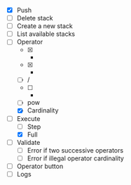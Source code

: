 - [x] Push
- [ ] Delete stack
- [ ] Create a new stack
- [ ] List available stacks
- [ ] Operator
    - [x] +
    - [x] -
    - [ ] /
    - [ ] *
    - [ ] pow
    - [x] Cardinality
- [ ] Execute
    - [ ] Step
    - [x] Full
- [ ] Validate
    - [ ] Error if two successive operators
    - [ ] Error if illegal operator cardinality
- [ ] Operator button
- [ ] Logs